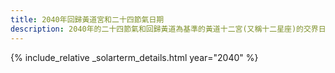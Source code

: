 ```yaml
---
title: 2040年回歸黃道宮和二十四節氣日期
description: 2040年的二十四節氣和回歸黃道為基準的黃道十二宮(又稱十二星座)的交界日期，常見於西洋占星術和星座運程
---
```

{% include_relative _solarterm_details.html year="2040" %}
